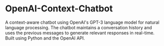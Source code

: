 # OpenAI-Context-Chatbot
A context-aware chatbot using OpenAI's GPT-3 language model for natural language processing. The chatbot maintains a conversation history and uses the previous messages to generate relevant responses in real-time. Built using Python and the OpenAI API.
